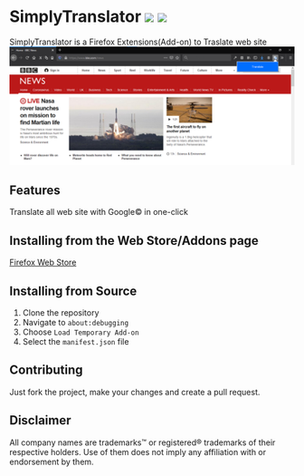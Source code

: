 # SimplyTranslator ![](https://img.shields.io/amo/v/simplytranslator?style=plastic) ![](https://img.shields.io/github/last-commit/3Samourai/SimplyTranslator?style=plastic)
SimplyTranslator is a Firefox Extensions(Add-on) to Traslate web site 
![Screenshot](https://raw.githubusercontent.com/3Samourai/SimplyTranslator/master/Screenshot.png)
## Features
Translate all web site with Google© in one-click 

## Installing from the Web Store/Addons page
[Firefox Web Store](https://addons.mozilla.org/fr/firefox/addon/simplytranslator/)

## Installing from Source
1. Clone the repository 
2. Navigate to `about:debugging`
3. Choose `Load Temporary Add-on`
4. Select the `manifest.json` file

## Contributing
Just fork the project, make your changes and create a pull request.

## Disclaimer
All company names are trademarks™ or registered® trademarks of their respective holders. 
Use of them does not imply any affiliation with or endorsement by them.
